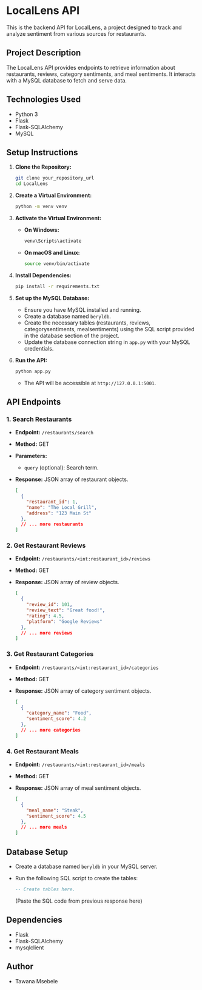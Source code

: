 # LocalLens API

This is the backend API for LocalLens, a project designed to track and analyze sentiment from various sources for restaurants.

## Project Description

The LocalLens API provides endpoints to retrieve information about restaurants, reviews, category sentiments, and meal sentiments. It interacts with a MySQL database to fetch and serve data.

## Technologies Used

* Python 3
* Flask
* Flask-SQLAlchemy
* MySQL

## Setup Instructions

1.  **Clone the Repository:**

    ```bash
    git clone your_repository_url
    cd LocalLens
    ```

2.  **Create a Virtual Environment:**

    ```bash
    python -m venv venv
    ```

3.  **Activate the Virtual Environment:**

    * **On Windows:**

        ```bash
        venv\Scripts\activate
        ```

    * **On macOS and Linux:**

        ```bash
        source venv/bin/activate
        ```

4.  **Install Dependencies:**

    ```bash
    pip install -r requirements.txt
    ```

5.  **Set up the MySQL Database:**

    * Ensure you have MySQL installed and running.
    * Create a database named `beryldb`.
    * Create the necessary tables (restaurants, reviews, categorysentiments, mealsentiments) using the SQL script provided in the database section of the project.
    * Update the database connection string in `app.py` with your MySQL credentials.

6.  **Run the API:**

    ```bash
    python app.py
    ```

    * The API will be accessible at `http://127.0.0.1:5001`.

## API Endpoints

### 1. Search Restaurants

* **Endpoint:** `/restaurants/search`
* **Method:** GET
* **Parameters:**
    * `query` (optional): Search term.
* **Response:** JSON array of restaurant objects.

    ```json
    [
      {
        "restaurant_id": 1,
        "name": "The Local Grill",
        "address": "123 Main St"
      },
      // ... more restaurants
    ]
    ```

### 2. Get Restaurant Reviews

* **Endpoint:** `/restaurants/<int:restaurant_id>/reviews`
* **Method:** GET
* **Response:** JSON array of review objects.

    ```json
    [
      {
        "review_id": 101,
        "review_text": "Great food!",
        "rating": 4.5,
        "platform": "Google Reviews"
      },
      // ... more reviews
    ]
    ```

### 3. Get Restaurant Categories

* **Endpoint:** `/restaurants/<int:restaurant_id>/categories`
* **Method:** GET
* **Response:** JSON array of category sentiment objects.

    ```json
    [
      {
        "category_name": "Food",
        "sentiment_score": 4.2
      },
      // ... more categories
    ]
    ```

### 4. Get Restaurant Meals

* **Endpoint:** `/restaurants/<int:restaurant_id>/meals`
* **Method:** GET
* **Response:** JSON array of meal sentiment objects.

    ```json
    [
      {
        "meal_name": "Steak",
        "sentiment_score": 4.5
      },
      // ... more meals
    ]
    ```

## Database Setup

* Create a database named `beryldb` in your MySQL server.

* Run the following SQL script to create the tables:

    ```sql
    -- Create tables here.
    ```
    (Paste the SQL code from previous response here)

## Dependencies

* Flask
* Flask-SQLAlchemy
* mysqlclient

## Author

* Tawana Msebele


